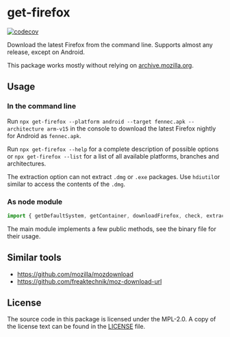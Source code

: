 # get-firefox

[![codecov](https://codecov.io/gh/freaktechnik/get-firefox/graph/badge.svg?token=R7n92FrUF8)](https://codecov.io/gh/freaktechnik/get-firefox)

Download the latest Firefox from the command line. Supports almost any release,
except on Android.

This package works mostly without relying on
[archive.mozilla.org](https://archive.mozilla.org).

## Usage

### In the command line

Run `npx get-firefox --platform android --target fennec.apk --architecture arm-v15`
in the console to download the latest Firefox nightly for Android as `fennec.apk`.

Run `npx get-firefox --help` for a complete description of possible options or `npx get-firefox --list`
for a list of all available platforms, branches and architectures.

The extraction option can not extract `.dmg` or `.exe` packages.
Use `hdiutil`or similar to access the contents of the `.dmg`.

### As node module

```js
import { getDefaultSystem, getContainer, downloadFirefox, check, extract, PLATFORMS } from "get-firefox";
```

The main module implements a few public methods, see the binary file for their usage.

## Similar tools

- https://github.com/mozilla/mozdownload
- https://github.com/freaktechnik/moz-download-url

## License

The source code in this package is licensed under the MPL-2.0. A copy of the
license text can be found in the [LICENSE](LICENSE) file.
